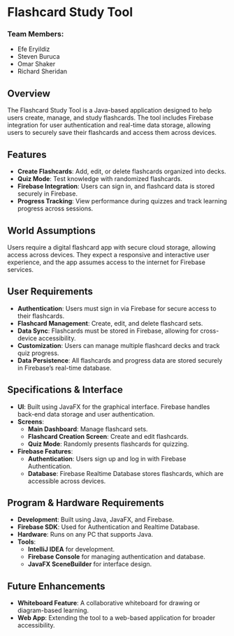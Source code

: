 # Flashcard Study Tool

### Team Members:
- Efe Eryildiz
- Steven Buruca
- Omar Shaker
- Richard Sheridan

## Overview
The Flashcard Study Tool is a Java-based application designed to help users create, manage, and study flashcards. The tool includes Firebase integration for user authentication and real-time data storage, allowing users to securely save their flashcards and access them across devices.

## Features
- **Create Flashcards**: Add, edit, or delete flashcards organized into decks.
- **Quiz Mode**: Test knowledge with randomized flashcards.
- **Firebase Integration**: Users can sign in, and flashcard data is stored securely in Firebase.
- **Progress Tracking**: View performance during quizzes and track learning progress across sessions.

## World Assumptions
Users require a digital flashcard app with secure cloud storage, allowing access across devices. They expect a responsive and interactive user experience, and the app assumes access to the internet for Firebase services.

## User Requirements
- **Authentication**: Users must sign in via Firebase for secure access to their flashcards.
- **Flashcard Management**: Create, edit, and delete flashcard sets.
- **Data Sync**: Flashcards must be stored in Firebase, allowing for cross-device accessibility.
- **Customization**: Users can manage multiple flashcard decks and track quiz progress.
- **Data Persistence**: All flashcards and progress data are stored securely in Firebase’s real-time database.

## Specifications & Interface
- **UI**: Built using JavaFX for the graphical interface. Firebase handles back-end data storage and user authentication.
- **Screens**:
  - **Main Dashboard**: Manage flashcard sets.
  - **Flashcard Creation Screen**: Create and edit flashcards.
  - **Quiz Mode**: Randomly presents flashcards for quizzing.
- **Firebase Features**:
  - **Authentication**: Users sign up and log in with Firebase Authentication.
  - **Database**: Firebase Realtime Database stores flashcards, which are accessible across devices.
  
## Program & Hardware Requirements
- **Development**: Built using Java, JavaFX, and Firebase.
- **Firebase SDK**: Used for Authentication and Realtime Database.
- **Hardware**: Runs on any PC that supports Java.
- **Tools**:
  - **IntelliJ IDEA** for development.
  - **Firebase Console** for managing authentication and database.
  - **JavaFX SceneBuilder** for interface design.

## Future Enhancements
- **Whiteboard Feature**: A collaborative whiteboard for drawing or diagram-based learning.
- **Web App**: Extending the tool to a web-based application for broader accessibility.
